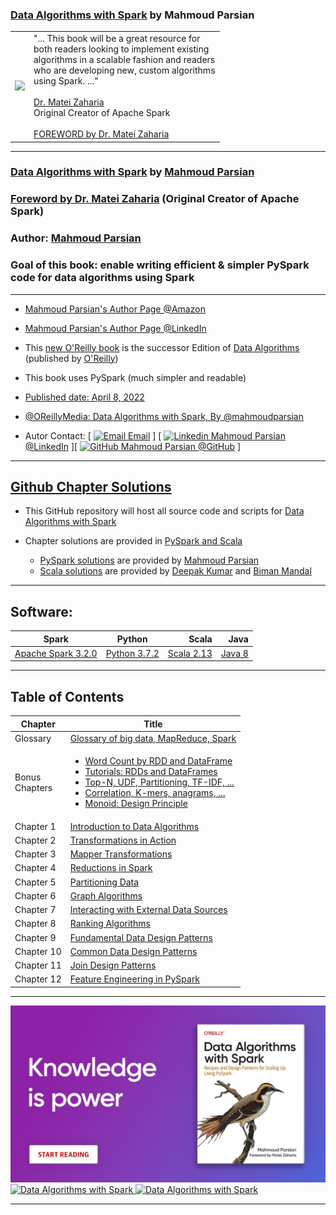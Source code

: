 ### [Data Algorithms with Spark](https://www.oreilly.com/library/view/data-algorithms-with/9781492082378/) by Mahmoud Parsian

<table>
<tr>
<td>
<a href="https://www.oreilly.com/library/view/data-algorithms-with/9781492082378/">
<img src="https://learning.oreilly.com/library/cover/9781492082378/250w/">
</a>
</td>
<td>
"... This  book  will be a  great resource for <br>
both readers looking  to  implement  existing <br>
algorithms in a scalable fashion and readers <br>
who are developing new, custom algorithms  <br>
using Spark. ..." <br>
<br>
<a href="https://cs.stanford.edu/people/matei/">Dr. Matei Zaharia</a><br>
Original Creator of Apache Spark <br>
<br>
<a href="https://github.com/mahmoudparsian/data-algorithms-with-spark/blob/master/docs/FOREWORD_by_Dr_Matei_Zaharia.md">FOREWORD by Dr. Matei Zaharia</a><br>
</td>
</tr>   
</table>


-------

### [Data Algorithms with Spark](https://www.oreilly.com/library/view/data-algorithms-with/9781492082378/) by [Mahmoud Parsian](https://www.linkedin.com/mahmoudparsian/)

### [Foreword by Dr. Matei Zaharia](./docs/FOREWORD_by_Dr_Matei_Zaharia.md) (Original Creator of Apache Spark)

### Author: [Mahmoud Parsian](https://www.linkedin.com/in/mahmoudparsian/) 

### Goal of this book: enable writing efficient & simpler PySpark code for data algorithms using Spark

--------

* [Mahmoud Parsian's Author Page @Amazon](https://www.amazon.com/author/mahmoudparsian/)

* [Mahmoud Parsian's Author Page @LinkedIn](https://www.linkedin.com/mahmoudparsian/)

* This [new O'Reilly book](https://www.oreilly.com/library/view/data-algorithms-with/9781492082378/) 
  is the successor Edition of [Data Algorithms](https://www.oreilly.com/library/view/data-algorithms/9781491906170/) 
  (published by [O'Reilly](https://www.oreilly.com/library/view/data-algorithms-with/9781492082378/))

* This book uses PySpark (much simpler and readable)
	
* [Published date: April 8, 2022](https://www.oreilly.com/library/view/data-algorithms-with/9781492082378/)

* [@OReillyMedia: Data Algorithms with Spark, By @mahmoudparsian](https://twitter.com/OReillyMedia/status/1511796122548903938/)

* Autor Contact: [ [![Email](https://support.microsoft.com/images/Mail-GrayScale.png) Email](mailto:mahmoud.parsian@yahoo.com) ]  [  [![Linkedin](https://i.stack.imgur.com/gVE0j.png) Mahmoud Parsian @LinkedIn](https://www.linkedin.com/mahmoudparsian/) ][  [![GitHub](https://i.stack.imgur.com/tskMh.png) Mahmoud Parsian @GitHub](https://github.com/mahmoudparsian/) ]


-------


## [Github Chapter Solutions](./code/)

* This GitHub repository will host all source code and scripts for 
  [Data Algorithms with Spark]((https://www.oreilly.com/library/view/data-algorithms-with/9781492082378/))

* Chapter solutions are provided in [PySpark and Scala](./code/)
	* [PySpark solutions](./code/) are provided by [Mahmoud Parsian](https://github.com/mahmoudparsian/)
	* [Scala solutions](./code/) are provided by [Deepak Kumar](https://github.com/deepakmca05/) and [Biman Mandal](https://github.com/bimanmandal/)
	
-----

## Software:


| Spark    |      Python      |  Scala | Java 
|----------|:----------------:|-------:|-----------:|
| [Apache Spark 3.2.0](http://spark.apache.org/downloads.html) |  [Python 3.7.2](https://www.python.org/downloads/) | [Scala 2.13](https://https://www.scala-lang.org/download/scala2.html) | [Java 8](https://www.oracle.com/java/technologies/downloads/#java8) |

-----

## Table of Contents

| Chapter               |      Title       |
|-----------------------|------------------|
| Glossary              | [Glossary of big data, MapReduce, Spark](https://github.com/mahmoudparsian/big-data-mapreduce-course/blob/master/slides/glossary/glossary_of_big_data_and_mapreduce.md)  |
| Bonus <br> Chapters   | <ul><li>[Word Count by RDD and DataFrame](./code/bonus_chapters/wordcount/python/README.md)</li><li>[Tutorials: RDDs and DataFrames](./code/bonus_chapters/)</li><li>[Top-N, UDF, Partitioning, TF-IDF, ...](./code/bonus_chapters/)</li><li>[Correlation, K-mers, anagrams, ...](./code/bonus_chapters/)</li><li>[Monoid: Design Principle](./wiki-spark/docs/monoid/README.md)</li></ul>  |
| Chapter 1             | [Introduction to Data Algorithms](./code/chap01/) |
| Chapter 2             | [Transformations in Action](./code/chap02/) |
| Chapter 3             | [Mapper Transformations](./code/chap03/) |
| Chapter 4             | [Reductions in Spark](./code/chap04/) |
| Chapter 5             | [Partitioning Data](./code/chap05/) |
| Chapter 6             | [Graph Algorithms](./code/chap06/) |
| Chapter 7             | [Interacting with External Data Sources](./code/chap07/) |
| Chapter 8             | [Ranking Algorithms](./code/chap08/) |
| Chapter 9             | [Fundamental Data Design Patterns](./code/chap09/) |
| Chapter 10            | [Common Data Design Patterns](./code/chap10/) |
| Chapter 11            | [Join Design Patterns](./code/chap11/) |
| Chapter 12            | [Feature Engineering in PySpark](./code/chap12/) |


-----

<a href="https://www.oreilly.com/library/view/data-algorithms-with/9781492082378/">
    <img
        alt="Data Algorithms with Spark"
        src="images/data_algorithms_with_spark_knowledge_is_power.jpeg"
>

<a href="https://www.oreilly.com/library/view/data-algorithms-with/9781492082378/">
    <img
        alt="Data Algorithms with Spark"
        src="images/Data-Algorithms-with-Spark_mech2.png"
>

<a href="https://www.oreilly.com/library/view/data-algorithms-with/9781492082378/">
    <img
        alt="Data Algorithms with Spark"
        src="images/Data_Algorithms_with_Spark_COVER_9781492082385.png"
>

------

[//]: # (metadata:)
[//]: # (Data Algorithms with Spark, Spark, PySpark, Python)
[//]: # (MapReduce, Distributed Algorithms, mappers, reducers, partitioners)
[//]: # (Transformations, Actions, RDDs, DataFrames, SQL)
[//]: # (Data Design Patterns, monoids)
